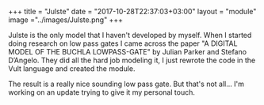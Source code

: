 +++
title = "Julste"
date = "2017-10-28T22:37:03+03:00"
layout = "module"
image ="../images/Julste.png"
+++

Julste is the only model that I haven't developed by myself. When I started doing research on low pass gates I came across the paper "A DIGITAL MODEL OF THE BUCHLA LOWPASS-GATE" by Julian Parker and Stefano D’Angelo. They did all the hard job modeling it, I just rewrote the code in the Vult language and created the module.

The result is a really nice sounding low pass gate. But that's not all... I'm working on an update trying to give it my personal touch.
